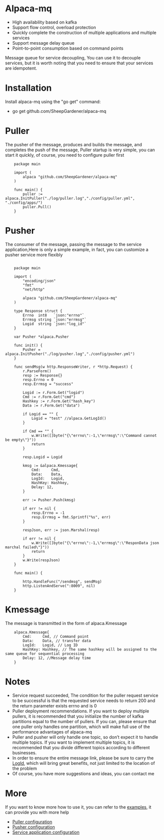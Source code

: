 # Alpaca-mq

- High availability based on kafka
- Support flow control, overload protection
- Quickly complete the construction of multiple applications and multiple services
- Support message delay queue
- Point-to-point consumption based on command points

Message queue for service decoupling, You can use it to decouple services, but it is worth noting that you need to ensure that your services are idempotent.

# Installation

Install alpaca-mq using the "go get" command:

- go get github.com/SheepGardener/alpaca-mq

# Puller

The pusher of the message, produces and builds the message, and completes the push of the message,
Puller startup is very simple, you can start it quickly, of course, you need to configure puller first
```
	package main

	import (
		alpaca "github.com/SheepGardener/alpaca-mq"
	)

	func main() {
		puller := alpaca.InitPuller("./log/puller.log","./config/puller.yml", "./config/apps/")
		puller.Pull()
	}
```

# Pusher

The consumer of the message, passing the message to the service application,Here is only a simple example, in fact, you can customize a pusher service more flexibly

```

	package main

	import (
		"encoding/json"
		"fmt"
		"net/http"

		alpaca "github.com/SheepGardener/alpaca-mq"
	)

	type Response struct {
		Errno  int8   `json:"errno"`
		Errmsg string `json:"errmsg"`
		Logid  string `json:"log_id"`
	}

	var Pusher *alpaca.Pusher

	func init() {
		Pusher = alpaca.InitPusher("./log/pusher.log","./config/pusher.yml")
	}

	func sendMsg(w http.ResponseWriter, r *http.Request) {
		r.ParseForm()
		resp := Response{}
		resp.Errno = 0
		resp.Errmsg = "success"

		Logid := r.Form.Get("logid")
		Cmd := r.Form.Get("cmd")
		Hashkey := r.Form.Get("hash_key")
		Data := r.Form.Get("data")

		if Logid == "" {
			Logid = "test" //alpaca.GetLogId()
		}

		if Cmd == "" {
			w.Write([]byte("{\"errno\":-1,\"errmsg\":\"Command cannot be empty\"}"))
			return
		}

		resp.Logid = Logid

		kmsg := &alpaca.Kmessage{
			Cmd:     Cmd,
			Data:    Data,
			LogId:   Logid,
			HashKey: Hashkey,
			Delay: 12,
		}

		err := Pusher.Push(kmsg)

		if err != nil {
			resp.Errno = -1
			resp.Errmsg = fmt.Sprintf("%s", err)
		}

		respJson, err := json.Marshal(resp)

		if err != nil {
			w.Write([]byte("{\"errno\":-1,\"errmsg\":\"ResponData json marchal failed\"}"))
			return
		}
		w.Write(respJson)
	}

	func main() {

		http.HandleFunc("/sendmsg", sendMsg)
		http.ListenAndServe(":8009", nil)
	}
```

# Kmessage
The message is transmitted in the form of alpaca.Kmessage

```
  	alpaca.Kmessage{
		Cmd:     Cmd, // Command point
		Data:    Data, // transfer data
		LogId:   Logid, // Log ID
		HashKey: Hashkey, // The same hashkey will be assigned to the same queue for sequential processing
		Delay: 12, //Message delay time
	}

```

# Notes

- Service request succeeded, The condition for the puller request service to be successful is that the requested service needs to return 200 and the return parameter exists errno and is 0
- Puller deployment recommendations. If you want to deploy multiple pullers, it is recommended that you initialize the number of kafka partitions equal to the number of pullers. If you can, please ensure that one puller only handles one partition, which will make full use of the performance advantages of alpaca-mq
- Puller and pusher will only handle one topic, so don’t expect it to handle multiple topics. If you want to implement multiple topics, it is recommended that you divide different topics according to different businesses.
- In order to ensure the entire message link, please be sure to carry the [LogId](), which will bring great benefits, not just limited to the location of the problem
- Of course, you have more suggestions and ideas, you can contact me

# More

If you want to know more how to use it, you can refer to the [examples](https://github.com/SheepGardener/alpaca-mq/tree/master/examples), it can provide you with more help

- [Puller configuration](https://github.com/SheepGardener/alpaca-mq/blob/master/examples/config/puller.yml)
- [Pusher configuration](https://github.com/SheepGardener/alpaca-mq/blob/master/examples/config/pusher.yml)
- [Service application configuration](https://github.com/SheepGardener/alpaca-mq/blob/master/examples/config/apps/test-app.yml)